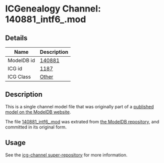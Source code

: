 # ICGenealogy Channel: 140881\_intf6\_.mod

## Details

Name | Description
---- | -----------
ModelDB id | [140881](http://senselab.med.yale.edu/ModelDB/ShowModel.cshtml?model=140881)
ICG id | [1187](http://icg.neurotheory.ox.ac.uk/channels/other/1187)
ICG Class | [Other](http://icg.neurotheory.ox.ac.uk/channels/other)

## Description

This is a single channel model file that was originally part of a [published model on the ModelDB website](http://senselab.med.yale.edu/mModelDB/ShowModel.cshtml?model=140881).

The file [140881\_intf6\_.mod](140881_intf6_.mod) was extrated from [the ModelDB repository](http://senselab.med.yale.edu/ModelDB/ShowModel.cshtml?model=140881), and committed in its original form.

## Usage

See the [icg-channel super-repository](https://github.com/icgenealogy/icg-channels) for more information.